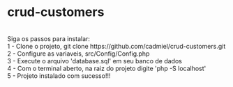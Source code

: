 # crud-customers
</br>
Siga os passos para instalar:</br>
        1 - Clone o projeto, git clone https://github.com/cadmiel/crud-customers.git</br>
        2 - Configure as variaveis, src/Config/Config.php</br>
        3 - Execute o arquivo 'database.sql' em seu banco de dados</br>
        4 - Com o terminal aberto, na raiz do projeto digite 'php -S localhost'</br>
        5 - Projeto instalado com sucesso!!!
